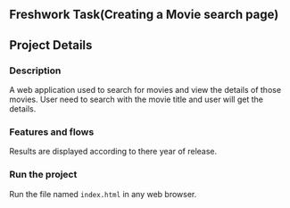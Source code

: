 ## Freshwork Task(Creating a Movie search page)

## Project Details

### Description

A web application used to search for movies and view the details of those movies. 
User need to search with the movie title and user will get the details.

### Features and flows
Results are displayed according to there year of release.

### Run the project
Run the file named `index.html` in any web browser.
